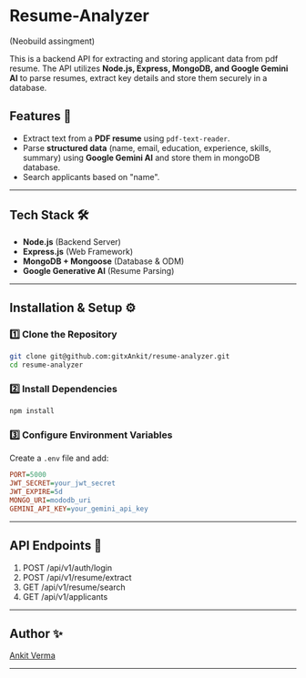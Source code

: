 # Resume-Analyzer
(Neobuild assingment)

This is a backend API for extracting and storing applicant data from pdf resume. The API utilizes **Node.js, Express, MongoDB, and Google Gemini AI** to parse resumes, extract key details and store them securely in a database.

## Features 🚀
- Extract text from a **PDF resume** using `pdf-text-reader`.
- Parse **structured data** (name, email, education, experience, skills, summary) using **Google Gemini AI** and store them in mongoDB database.
- Search applicants based on "name".

---
## Tech Stack 🛠️
- **Node.js** (Backend Server)
- **Express.js** (Web Framework)
- **MongoDB + Mongoose** (Database & ODM)
- **Google Generative AI** (Resume Parsing)

---
## Installation & Setup ⚙️
### 1️⃣ Clone the Repository
```sh
git clone git@github.com:gitxAnkit/resume-analyzer.git
cd resume-analyzer
```
### 2️⃣ Install Dependencies
```sh
npm install
```
### 3️⃣ Configure Environment Variables
Create a `.env` file and add:
```ini
PORT=5000
JWT_SECRET=your_jwt_secret
JWT_EXPIRE=5d
MONGO_URI=mododb_uri
GEMINI_API_KEY=your_gemini_api_key
```

---
## API Endpoints 📌
1. POST /api/v1/auth/login
2. POST /api/v1/resume/extract
3. GET  /api/v1/resume/search
4. GET  /api/v1/applicants

---
## Author ✨
[Ankit Verma](https://github.com/gitxAnkit)

---

